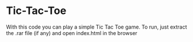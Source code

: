 # Tic-Tac-Toe

With this code you can play a simple Tic Tac Toe game.
To run, just extract the .rar file (if any) and open index.html in the browser
